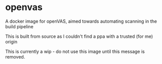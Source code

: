 # openvas
A docker image for openVAS, aimed towards automating scanning in the build pipeline

This is built from source as I couldn't find a ppa with a trusted (for me) origin

This is currently a wip - do not use this image until this message is removed.
